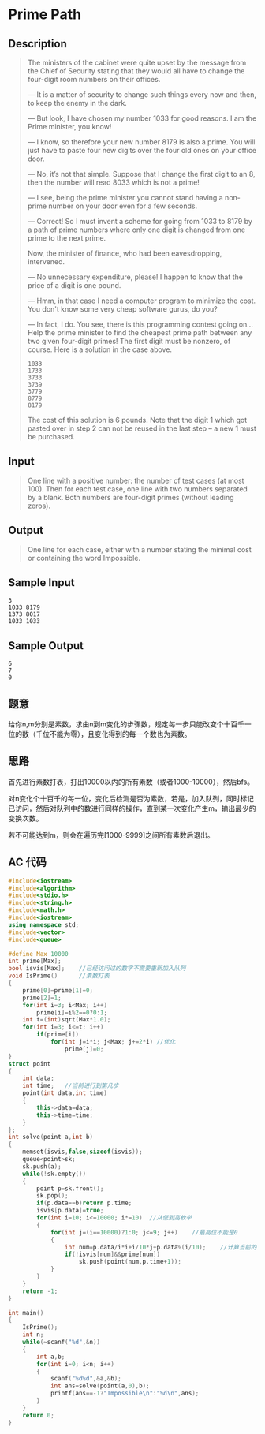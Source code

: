 # Prime Path

## **Description**

> The ministers of the cabinet were quite upset by the message from the Chief of Security stating that they would all have to change the four-digit room numbers on their offices. 
>
> — It is a matter of security to change such things every now and then, to keep the enemy in the dark. 
>
> — But look, I have chosen my number 1033 for good reasons. I am the Prime minister, you know! 
>
> — I know, so therefore your new number 8179 is also a prime. You will just have to paste four new digits over the four old ones on your office door. 
>
> — No, it’s not that simple. Suppose that I change the first digit to an 8, then the number will read 8033 which is not a prime! 
>
> — I see, being the prime minister you cannot stand having a non-prime number on your door even for a few seconds. 
>
> — Correct! So I must invent a scheme for going from 1033 to 8179 by a path of prime numbers where only one digit is changed from one prime to the next prime. 
>
> Now, the minister of finance, who had been eavesdropping, intervened. 
>
> — No unnecessary expenditure, please! I happen to know that the price of a digit is one pound. 
>
> — Hmm, in that case I need a computer program to minimize the cost. You don't know some very cheap software gurus, do you? 
>
> — In fact, I do. You see, there is this programming contest going on... Help the prime minister to find the cheapest prime path between any two given four-digit primes! The first digit must be nonzero, of course. Here is a solution in the case above. 
>
> ```
> 1033
> 1733
> 3733
> 3739
> 3779
> 8779
> 8179
> ```
>
> The cost of this solution is 6 pounds. Note that the digit 1 which got pasted over in step 2 can not be reused in the last step – a new 1 must be purchased.



## **Input**

> One line with a positive number: the number of test cases (at most 100). Then for each test case, one line with two numbers separated by a blank. Both numbers are four-digit primes (without leading zeros).



## **Output**

> One line for each case, either with a number stating the minimal cost or containing the word Impossible.



## **Sample Input**

    3
    1033 8179
    1373 8017
    1033 1033



## **Sample Output**

    6
    7
    0


## **题意**

给你n,m分别是素数，求由n到m变化的步骤数，规定每一步只能改变个十百千一位的数（千位不能为零），且变化得到的每一个数也为素数。



## **思路**

首先进行素数打表，打出10000以内的所有素数（或者1000-10000），然后bfs。

对n变化个十百千的每一位，变化后检测是否为素数，若是，加入队列，同时标记已访问，然后对队列中的数进行同样的操作，直到某一次变化产生m，输出最少的变换次数。

若不可能达到m，则会在遍历完[1000-9999]之间所有素数后退出。



## **AC 代码**

```cpp
#include<iostream>
#include<algorithm>
#include<stdio.h>
#include<string.h>
#include<math.h>
#include<iostream>
using namespace std;
#include<vector>
#include<queue>

#define Max 10000
int prime[Max];
bool isvis[Max];    //已经访问过的数字不需要重新加入队列
void IsPrime()      //素数打表
{
    prime[0]=prime[1]=0;
    prime[2]=1;
    for(int i=3; i<Max; i++)
        prime[i]=i%2==0?0:1;
    int t=(int)sqrt(Max*1.0);
    for(int i=3; i<=t; i++)
        if(prime[i])
            for(int j=i*i; j<Max; j+=2*i) //优化
                prime[j]=0;
}
struct point
{
    int data;
    int time;   //当前进行到第几步
    point(int data,int time)
    {
        this->data=data;
        this->time=time;
    }
};
int solve(point a,int b)
{
    memset(isvis,false,sizeof(isvis));
    queue<point>sk;
    sk.push(a);
    while(!sk.empty())
    {
        point p=sk.front();
        sk.pop();
        if(p.data==b)return p.time;
        isvis[p.data]=true;
        for(int i=10; i<=10000; i*=10)  //从低到高枚举
        {
            for(int j=(i==10000)?1:0; j<=9; j++)    //最高位不能是0
            {
                int num=p.data/i*i+i/10*j+p.data%(i/10);    //计算当前的数字
                if(!isvis[num]&&prime[num])
                    sk.push(point(num,p.time+1));
            }
        }
    }
    return -1;
}

int main()
{
    IsPrime();
    int n;
    while(~scanf("%d",&n))
    {
        int a,b;
        for(int i=0; i<n; i++)
        {
            scanf("%d%d",&a,&b);
            int ans=solve(point(a,0),b);
            printf(ans==-1?"Impossible\n":"%d\n",ans);
        }
    }
    return 0;
}
```

